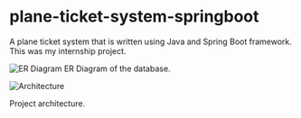 # plane-ticket-system-springboot
A plane ticket system that is written using Java and Spring Boot framework. This was my internship project.


![ER Diagram](şekil2.PNG)
ER Diagram of the database.

![Architecture](şekil1.png)

Project architecture.
